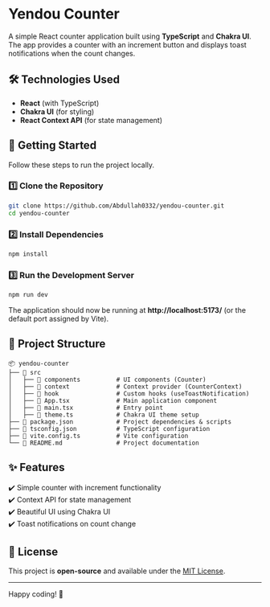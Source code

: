 # Yendou Counter

A simple React counter application built using **TypeScript** and **Chakra UI**. The app provides a counter with an increment button and displays toast notifications when the count changes.

## 🛠️ Technologies Used

- **React** (with TypeScript)
- **Chakra UI** (for styling)
- **React Context API** (for state management)

## 🚀 Getting Started

Follow these steps to run the project locally.

### 1️⃣ Clone the Repository

```sh
git clone https://github.com/Abdullah0332/yendou-counter.git
cd yendou-counter
```

### 2️⃣ Install Dependencies

```sh
npm install
```

### 3️⃣ Run the Development Server

```sh
npm run dev
```

The application should now be running at **http://localhost:5173/** (or the default port assigned by Vite).

## 📂 Project Structure

```
📦 yendou-counter
├── 📂 src
│   ├── 📂 components          # UI components (Counter)
│   ├── 📂 context             # Context provider (CounterContext)
│   ├── 📂 hook                # Custom hooks (useToastNotification)
│   ├── 📜 App.tsx             # Main application component
│   ├── 📜 main.tsx            # Entry point
│   ├── 📜 theme.ts            # Chakra UI theme setup
├── 📜 package.json            # Project dependencies & scripts
├── 📜 tsconfig.json           # TypeScript configuration
├── 📜 vite.config.ts          # Vite configuration
└── 📜 README.md               # Project documentation
```

## ✨ Features

✔️ Simple counter with increment functionality  
✔️ Context API for state management  
✔️ Beautiful UI using Chakra UI  
✔️ Toast notifications on count change

## 📜 License

This project is **open-source** and available under the [MIT License](LICENSE).

---

Happy coding! 🚀
